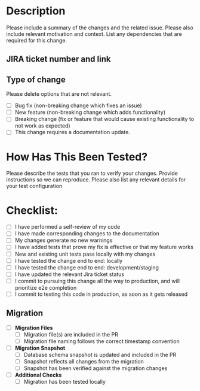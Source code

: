 # Description

Please include a summary of the changes and the related issue. Please also include relevant motivation and context. List any dependencies that are required for this change.

## JIRA ticket number and link

## Type of change

Please delete options that are not relevant.

- [ ] Bug fix (non-breaking change which fixes an issue)
- [ ] New feature (non-breaking change which adds functionality)
- [ ] Breaking change (fix or feature that would cause existing functionality to not work as expected)
- [ ] This change requires a documentation update.

# How Has This Been Tested?

Please describe the tests that you ran to verify your changes. Provide instructions so we can reproduce. Please also list any relevant details for your test configuration


# Checklist:

- [ ] I have performed a self-review of my code
- [ ] I have made corresponding changes to the documentation
- [ ] My changes generate no new warnings
- [ ] I have added tests that prove my fix is effective or that my feature works
- [ ] New and existing unit tests pass locally with my changes
- [ ] I have tested the change end to end: locally
- [ ] I have tested the change end to end: development/staging
- [ ] I have updated the relevant Jira ticket status
- [ ] I commit to pursuing this change all the way to production, and will prioritize e2e completion
- [ ] I commit to testing this code in production, as soon as it gets released

## Migration

<!-- If this PR contains database migrations, please complete the following checklist -->

- [ ] **Migration Files**
  - [ ] Migration file(s) are included in the PR
  - [ ] Migration file naming follows the correct timestamp convention

- [ ] **Migration Snapshot**
  - [ ] Database schema snapshot is updated and included in the PR
  - [ ] Snapshot reflects all changes from the migration
  - [ ] Snapshot has been verified against the migration changes

- [ ] **Additional Checks**
  - [ ] Migration has been tested locally